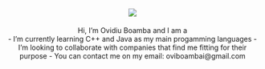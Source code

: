 <h1 align = "center"> <img src = "https://media0.giphy.com/media/qgQUggAC3Pfv687qPC/giphy.gif?cid=ecf05e47f9nflfngxluosshu4mj253im0zfm3w799y4bcm5m&rid=giphy.gif&ct=g"> </h1>


<div align = "center"> Hi, I’m Ovidiu Boamba and I am a <div>
-  I’m currently learning C++ and Java as my main progamming languages
-  I’m looking to collaborate with companies that find me fitting for their purpose
-  You can contact me on my email: oviboambai@gmail.com

